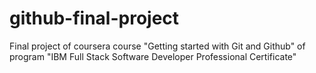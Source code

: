 # github-final-project
Final project of coursera course "Getting started with Git and Github" of program "IBM Full Stack Software Developer Professional Certificate" 
